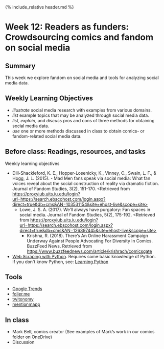 {% include_relative header.md %}

# Week 12: Readers as funders: Crowdsourcing comics and fandom on social media

## Summary
This week we explore fandom on social media and tools for analyzing social media data. 

## Weekly Learning Objectives
- *illustrate* social media research with examples from various domains.
- *list* example topics that may be analyzed through social media data.
- *list*, *explain*, and *discuss* pros and cons of three methods for obtaining social media data.
- *use* one or more methods discussed in class to obtain comics- or fandom-related social media data.

## Before class: Readings, resources, and tasks
 Weekly learning objectives
 
 - Dill-Shackleford, K. E., Hopper-Losenicky, K., Vinney, C., Swain, L. F., & Hogg, J. L. (2015). - Mad Men fans speak via social media: What fan voices reveal about the social construction of reality via dramatic fiction. Journal of Fandom Studies, 3(2), 151-170. <Retrieved from https://proxyiub.uits.iu.edu/login?url=https://search.ebscohost.com/login.aspx?direct=true&db=cms&AN=103531154&site=ehost-live&scope=site>
	 - Lowe, J. S. A. (2017). We’ll always have purgatory: Fan spaces in social media. Journal of Fandom Studies, 5(2), 175-192. <Retrieved from https://proxyiub.uits.iu.edu/login?url=https://search.ebscohost.com/login.aspx?direct=true&db=cms&AN=126397445&site=ehost-live&scope=site>
		 - Krishna, R. (2018). There’s An Online Harassment Campaign Underway Against People Advocating For Diversity In Comics. BuzzFeed News. Retrieved from <https://www.buzzfeednews.com/article/krishrach/comicsgate>
- [Web Scraping with Python](https://www.linkedin.com/learning-login/share?account=87254282&forceAccount=false&redirect=https%3A%2F%2Fwww.linkedin.com%2Flearning%2Fweb-scraping-with-python%3Ftrk%3Dshare_ent_url%26shareId%3Dm7xvCkdqQOmDo%252BJ1nUcMXA%253D%253D). Requires some basic knowledge of Python. If you don't know Python, see: [Learning Python](https://www.linkedin.com/learning-login/share?account=87254282&forceAccount=false&redirect=https%3A%2F%2Fwww.linkedin.com%2Flearning%2Flearning-python%3Ftrk%3Dshare_ent_url%26shareId%3D3mS8Kh5qTlCO8elD6r7q1Q%253D%253D)

## Tools
- [Google Trends](https://trends.google.com/trends/)
- [foller.me](https://foller.me/)
- [twitonomy](https://www.twitonomy.com/)
- [mentionmapp](https://analytics.mentionmapp.com/)

## In class

- Mark Bell, comics creator (See examples of Mark’s work in our comics folder on OneDrive)
- Discussion